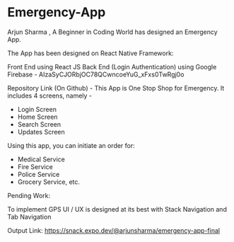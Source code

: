 # Emergency-App

Arjun Sharma , A Beginner in Coding World has designed an Emergency App.

The App has been designed on React Native Framework:

Front End using React JS
Back End (Login Authentication) using Google Firebase - 
AIzaSyCJORbjOC78QCwncoeYuG_xFxs0TwRgj0o

Repository Link (On Github) -
This App is One Stop Shop for Emergency. It includes 4 screens, namely -

- Login Screen
- Home Screen
- Search Screen
- Updates Screen

Using this app, you can initiate an order for:

- Medical Service
- Fire Service
- Police Service
- Grocery Service, etc.

Pending Work:

To implement GPS
UI / UX is designed at its best with Stack Navigation and Tab Navigation

Output Link: https://snack.expo.dev/@arjunsharma/emergency-app-final


